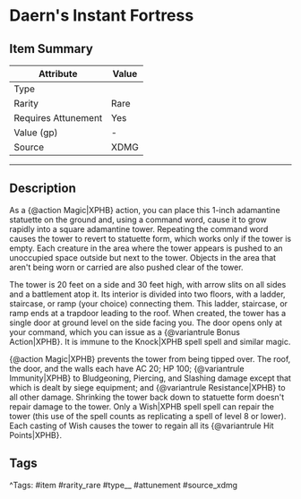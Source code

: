 # Daern's Instant Fortress

## Item Summary

| Attribute            | Value                        |
|----------------------|------------------------------|
| Type                 |   |
| Rarity               | Rare             |
| Requires Attunement  | Yes                |
| Value (gp)           | -    |
| Source               | XDMG |

---

## Description

As a {@action Magic|XPHB} action, you can place this 1-inch adamantine statuette on the ground and, using a command word, cause it to grow rapidly into a square adamantine tower. Repeating the command word causes the tower to revert to statuette form, which works only if the tower is empty. Each creature in the area where the tower appears is pushed to an unoccupied space outside but next to the tower. Objects in the area that aren't being worn or carried are also pushed clear of the tower.

The tower is 20 feet on a side and 30 feet high, with arrow slits on all sides and a battlement atop it. Its interior is divided into two floors, with a ladder, staircase, or ramp (your choice) connecting them. This ladder, staircase, or ramp ends at a trapdoor leading to the roof. When created, the tower has a single door at ground level on the side facing you. The door opens only at your command, which you can issue as a {@variantrule Bonus Action|XPHB}. It is immune to the Knock|XPHB spell spell and similar magic.

{@action Magic|XPHB} prevents the tower from being tipped over. The roof, the door, and the walls each have AC 20; HP 100; {@variantrule Immunity|XPHB} to Bludgeoning, Piercing, and Slashing damage except that which is dealt by siege equipment; and {@variantrule Resistance|XPHB} to all other damage. Shrinking the tower back down to statuette form doesn't repair damage to the tower. Only a Wish|XPHB spell spell can repair the tower (this use of the spell counts as replicating a spell of level 8 or lower). Each casting of Wish causes the tower to regain all its {@variantrule Hit Points|XPHB}.

## Tags

^Tags: #item #rarity_rare #type__ #attunement #source_xdmg